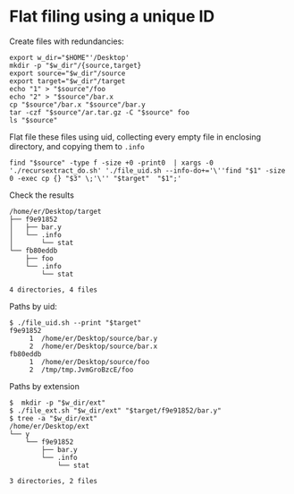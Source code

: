 # Flat filing using a unique ID

Create files with redundancies:
```
export w_dir="$HOME"'/Desktop'
mkdir -p "$w_dir"/{source,target}
export source="$w_dir"/source
export target="$w_dir"/target
echo "1" > "$source"/foo
echo "2" > "$source"/bar.x
cp "$source"/bar.x "$source"/bar.y
tar -czf "$source"/ar.tar.gz -C "$source" foo
ls "$source"
```
Flat file these files using uid, collecting every empty file in enclosing directory, and copying them to `.info`
```
find "$source" -type f -size +0 -print0  | xargs -0 './recursextract_do.sh' './file_uid.sh --info-do+='\''find "$1" -size 0 -exec cp {} "$3" \;'\'' "$target"  "$1";'
```
Check the results
```
/home/er/Desktop/target
├── f9e91852
│   ├── bar.y
│   └── .info
│       └── stat
└── fb80eddb
    ├── foo
    └── .info
        └── stat

4 directories, 4 files
```
Paths by uid:
```
$ ./file_uid.sh --print "$target"
f9e91852
     1	/home/er/Desktop/source/bar.y
     2	/home/er/Desktop/source/bar.x
fb80eddb
     1	/home/er/Desktop/source/foo
     2	/tmp/tmp.JvmGroBzcE/foo
```
Paths by extension
```
$  mkdir -p "$w_dir/ext"
$ ./file_ext.sh "$w_dir/ext" "$target/f9e91852/bar.y"
$ tree -a "$w_dir/ext"
/home/er/Desktop/ext
└── y
    └── f9e91852
        ├── bar.y
        └── .info
            └── stat

3 directories, 2 files
```
